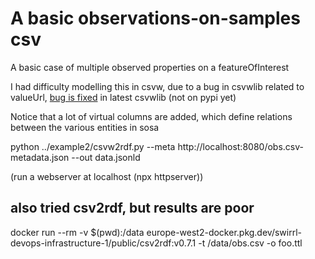 # A basic observations-on-samples csv

A basic case of multiple observed properties on a featureOfInterest

I had difficulty modelling this in csvw, due to a bug in csvwlib related to valueUrl, [bug is fixed](https://github.com/DerwenAI/csvwlib/pull/4) in latest csvwlib (not on pypi yet) 

Notice that a lot of virtual columns are added, which define relations between the various entities in sosa

python ../example2/csvw2rdf.py --meta http://localhost:8080/obs.csv-metadata.json --out data.jsonld

(run a webserver at localhost (npx httpserver))

## also tried csv2rdf, but results are poor

docker run --rm -v $(pwd):/data europe-west2-docker.pkg.dev/swirrl-devops-infrastructure-1/public/csv2rdf:v0.7.1 -t /data/obs.csv -o foo.ttl

